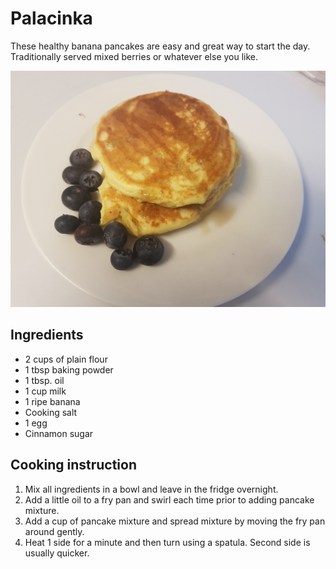 # Palacinka

These healthy banana pancakes are easy and great way to start the day. Traditionally served mixed berries or whatever else you like.

![banana pancakes](../.gitbook/assets/banana-pancake.jpg)

## Ingredients

* 2 cups of plain flour
* 1 tbsp baking powder
* 1 tbsp. oil
* 1 cup milk
* 1 ripe banana
* Cooking salt
* 1 egg
* Cinnamon sugar 

## Cooking instruction

1. Mix all ingredients in a bowl and leave in the fridge overnight.
2. Add a little oil to a fry pan and swirl each time prior to adding pancake mixture.
3. Add a cup of pancake mixture and spread mixture by moving the fry pan around gently.
4. Heat 1 side for a minute and then turn using a spatula.  Second side is usually quicker.

